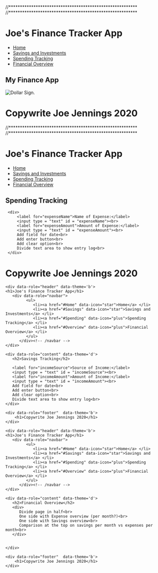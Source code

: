 <!DOCTYPE html>
<html>
<head>
  <meta name="viewport" content="width=device-width, initial-scale=1"> 
  <title>My First jQuery Mobile Application</title>
  <link rel="stylesheet" type="text/css" href="https://code.jquery.com/mobile/1.3.1/jquery.mobile-1.3.1.min.css"/>
  <script src="https://code.jquery.com/jquery-1.8.2.min.js"> </script>
  <script src="https://code.jquery.com/mobile/1.3.1/jquery.mobile-1.3.1.min.js"></script>
  <script src="/main.js"></script>
 </head>

 <body>
      //*********************************************************
      //*********************************************************
<div data-role="page" id="Home">

   <div data-role="header" data-theme='b'> 
      <h1>Joe's Finance Tracker App</h1>
      <div data-role="navbar">
         <ul>
			   <li><a href="#Home" data-icon="star">Home</a> </li>
               <li><a href="#Savings" data-icon="star">Savings and Investments</a> </li>
               <li><a href="#Spending" data-icon="plus">Spending Tracking</a> </li>
			   <li><a href="#Overview" data-icon="plus">Financial Overview</a> </li>
         </ul>
      </div><!-- /navbar -->
   </div>

   <div data-role="content" data-theme='c'>
      <h2>My Finance App</h2>
      <img src="./Pictures/DollarSign.wepg" alt="Dollar Sign" >.
      
   </div>

   <div data-role="footer" data-theme='b'>
      <h1>Copywrite Joe Jennings 2020</h1>
   </div>

</div>
//*********************************************************
//*********************************************************
<div data-role="page" id="Spending">

   <div data-role="header" data-theme='b'> 
      <h1>Joe's Finance Tracker App</h1>
      <div data-role="navbar">
            <ul>
			   <li><a href="#Home" data-icon="star">Home</a> </li>
               <li><a href="#Savings" data-icon="star">Savings and Investments</a> </li>
               <li><a href="#Spending" data-icon="plus">Spending Tracking</a> </li>
			   <li><a href="#Overview" data-icon="plus">Financial Overview</a> </li>
            </ul>
         </div><!-- /navbar -->
   </div>

   <div data-role="content" data-theme='c'>
     <h2>Spending Tracking</h2>

	 <div>
         <label for="expenseName">Name of Expense:</label>
		 <input type = "text" id = "expenseName"><br>
		 <label for="expenseAmount">Amount of Expense:</label>
		 <input type = "text" id = "expenseAmount"><br>
		 Add field for date<br>
		 Add enter button<br>
		 Add clear option<br>
		 Divide text area to show entry log<br>
     </div>
   </div>

   <div data-role="footer" data-theme='b'>
      <h1>Copywrite Joe Jennings 2020</h1>
   </div>

</div>

<div data-role="page" id="Savings">

	<div data-role="header" data-theme='b'> 
	<h1>Joe's Finance Tracker App</h1>
	   <div data-role="navbar">
			 <ul>
				<li><a href="#Home" data-icon="star">Home</a> </li>
				<li><a href="#Savings" data-icon="star">Savings and Investments</a> </li>
				<li><a href="#Spending" data-icon="plus">Spending Tracking</a> </li>
				<li><a href="#Overview" data-icon="plus">Financial Overview</a> </li>
			 </ul>
		  </div><!-- /navbar -->
	</div>

	<div data-role="content" data-theme='d'>
	   <h2>Savings Tracking</h2>

	   <label for="incomeSource">Source of Income:</label>
	   <input type = "text" id = "incomeSource"><br>
	   <label for="incomeAmount">Amount of Income:</label>
	   <input type = "text" id = "incomeAmount"><br>
	   Add field for date<br>
	   Add enter button<br>
	   Add clear option<br>
	   Divide text area to show entry log<br>
	</div>

	<div data-role="footer"  data-theme='b'>
		<h1>Copywrite Joe Jennings 2020</h1>
	</div>
    
</div>

<div data-role="page" id="Overview">

	<div data-role="header" data-theme='b'> 
	<h1>Joe's Finance Tracker App</h1>
	   <div data-role="navbar">
			 <ul>
				<li><a href="#Home" data-icon="star">Home</a> </li>
				<li><a href="#Savings" data-icon="star">Savings and Investments</a> </li>
				<li><a href="#Spending" data-icon="plus">Spending Tracking</a> </li>
				<li><a href="#Overview" data-icon="plus">Financial Overview</a> </li>
			 </ul>
		  </div><!-- /navbar -->
	</div>

	<div data-role="content" data-theme='d'>
	   <h2>Financial Overview</h2>
	   <div>
		  Divide page in half<br>
		  One side with Expense overview (per month?)<br>
		  One side with Savings overview<br>
		  Comparison at the top on savings per month vs expenses per month<br>
	   </div>
	   

	</div>

	<div data-role="footer"  data-theme='b'>
		<h1>Copywrite Joe Jennings 2020</h1>
	</div>
    
</div>


 </body>
 </html> 
